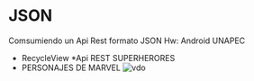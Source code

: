 # JSON
Comsumiendo un Api Rest formato JSON Hw:  Android UNAPEC
* RecycleView
*Api REST SUPERHERORES 
* PERSONAJES DE MARVEL
![vdo](https://user-images.githubusercontent.com/14792959/42128702-aba21674-7c7f-11e8-8808-1bf0979a2bf5.gif)
